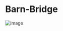 # Barn-Bridge


![image](https://github.com/Aalain-Dev/Barn-Bridge/assets/168328656/7861fa42-c118-4508-8295-ede504cbbfe6)
